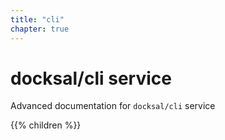 ```yaml
---
title: "cli"
chapter: true
---
```


# docksal/cli service

Advanced documentation for `docksal/cli` service 

{{% children %}}
